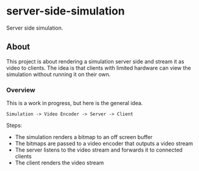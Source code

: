 # server-side-simulation

Server side simulation.

## About

This project is about rendering a simulation server side and stream it as video to clients. The idea is that clients with limited hardware can view the simulation without running it on their own.

### Overview

This is a work in progress, but here is the general idea.

```
Simulation -> Video Encoder -> Server -> Client
```

Steps:
- The simulation renders a bitmap to an off screen buffer
- The bitmaps are passed to a video encoder that outputs a video stream
- The server listens to the video stream and forwards it to connected clients
- The client renders the video stream

